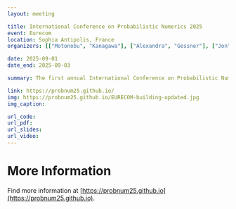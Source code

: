 ```yaml
---
layout: meeting

title: International Conference on Probabilistic Numerics 2025
event: Eurecom
location: Sophia Antipolis, France
organizers: [["Motonobu", "Kanagawa"], ["Alexandra", "Gessner"], ["Jon", "Cockayne"], ["Philipp", "Hennig"]]

date: 2025-09-01
date_end: 2025-09-03

summary: The first annual International Conference on Probabilistic Numerics.

link: https://probnum25.github.io/
img: https://probnum25.github.io/EURECOM-building-updated.jpg
img_caption: 

url_code:
url_pdf:
url_slides:
url_video:
---
```


# More Information

Find more information at [https://probnum25.github.io](https://probnum25.github.io).